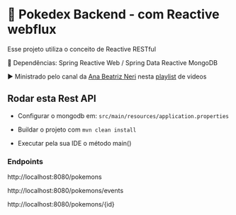 # :penguin: Pokedex Backend - com Reactive webflux

Esse projeto utiliza o conceito de Reactive RESTful

:large_blue_circle: Dependências: Spring Reactive Web / Spring Data Reactive MongoDB

:arrow_forward: Ministrado pelo canal da [Ana Beatriz Neri](https://www.youtube.com/channel/UCBjoWT-P17Bl66D52RwqdGA) nesta [playlist](https://www.youtube.com/watch?v=7DbPSiA4ENg&list=PLmdyvKzGNf-xpnHkvaut7FwlNt3_lsbYz) de videos

## Rodar esta Rest API

- Configurar o mongodb em: `src/main/resources/application.properties` 

- Buildar o projeto com `mvn clean install`

- Executar pela sua IDE o método main()

### Endpoints

http://localhost:8080/pokemons

http://localhost:8080/pokemons/events

http://localhost:8080/pokemons/{id}
